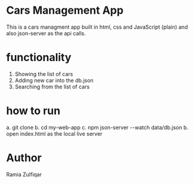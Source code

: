 # Cars Management App

This is a cars managment app built in html, css and JavaScript (plain) and also json-server as the api calls.

# functionality

1. Showing the list of cars
2. Adding new car into the db.json
3. Searching from the list of cars

# how to run

a. git clone
b. cd my-web-app
c. npm json-server --watch data/db.json
b. open index.html as the local live server

# Author

Ramia Zulfiqar
